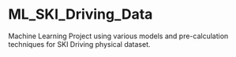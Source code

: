 # ML_SKI_Driving_Data
Machine Learning Project using various models and pre-calculation techniques for SKI Driving physical dataset.

